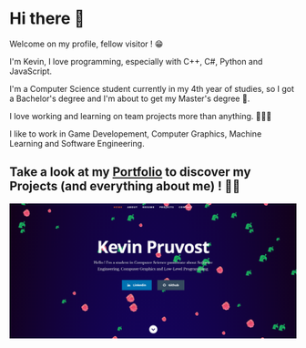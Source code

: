# Hi there 👋

Welcome on my profile, fellow visitor ! 😁

I'm Kevin, I love programming, especially with C++, C#, Python and JavaScript.

I'm a Computer Science student currently in my 4th year of studies, so I got a Bachelor's degree and I'm about to get my Master's degree 📜. 

I love working and learning on team projects more than anything. :people_holding_hands:

I like to work in Game Developement, Computer Graphics, Machine Learning and Software Engineering. 

## Take a look at my [Portfolio](https://kevinpruvost.github.io/portfolio/) to discover my Projects (and everything about me) ! 👨‍💻

<p align="center">
  <a href="https://kevinpruvost.github.io/portfolio/" target="_blank">
    <img src="https://github.com/kevinpruvost/kevinpruvost/blob/main/Screenshot%202021-04-20%20094747.png" href="https://kevinpruvost.github.io/portfolio/" width=800/>
  </a>
</p>
